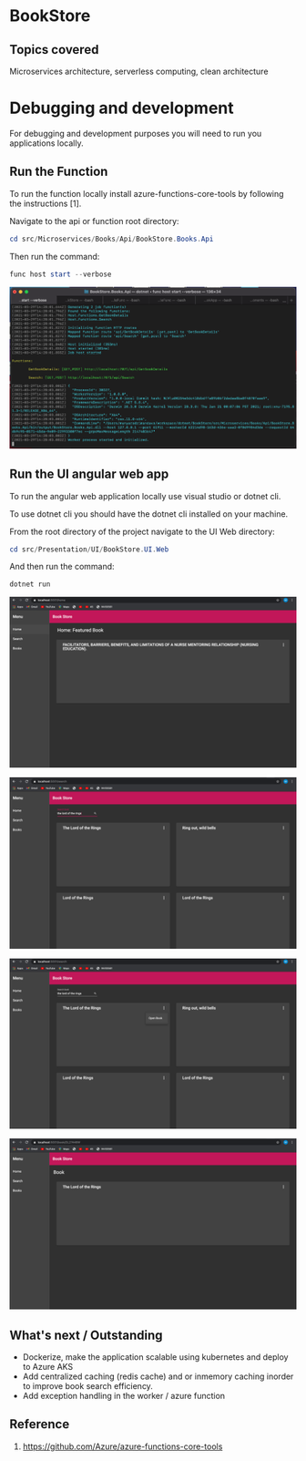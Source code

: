 # BookStore

## Topics covered
Microservices architecture, serverless computing, clean architecture

# Debugging and development
For debugging and development purposes you will need to run you applications locally.

## Run the Function
To run the function locally install azure-functions-core-tools by following the instructions [1]. 

Navigate to the api or function root directory:

```powershell
cd src/Microservices/Books/Api/BookStore.Books.Api
```

Then run the command:

```powershell
func host start --verbose
```

![](https://github.com/mandavamunya/BookStore/blob/main/images/worker_started_initialized.png)

## Run the UI angular web app
To run the angular web application locally use visual studio or dotnet cli.

To use dotnet cli you should have the dotnet cli installed on your machine.

From the root directory of the project navigate to the UI Web directory:

```powershell
cd src/Presentation/UI/BookStore.UI.Web
```

And then run the command:

```powershell
dotnet run
```
![](https://github.com/mandavamunya/BookStore/blob/main/images/screen1.png)


![](https://github.com/mandavamunya/BookStore/blob/main/images/screen2.png)

![](https://github.com/mandavamunya/BookStore/blob/main/images/screen3.png)

![](https://github.com/mandavamunya/BookStore/blob/main/images/screen4.png)


## What's next / Outstanding
- Dockerize, make the application scalable using kubernetes and deploy to Azure AKS
- Add centralized caching (redis cache) and or inmemory caching inorder to improve book search efficiency.
- Add exception handling in the worker / azure function

## Reference
1. https://github.com/Azure/azure-functions-core-tools